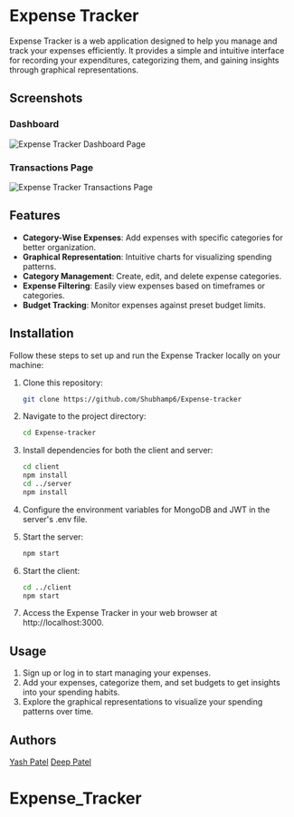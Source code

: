 # Expense Tracker

Expense Tracker is a web application designed to help you manage and track your expenses efficiently. It provides a simple and intuitive interface for recording your expenditures, categorizing them, and gaining insights through graphical representations.

## Screenshots
### Dashboard
![Expense Tracker Dashboard Page](https://github.com/Shubhamp6/Expense-tracker/assets/89521226/fe6e20db-0908-4f1d-b95b-990bcd5639cc)

### Transactions Page
![Expense Tracker Transactions Page](https://github.com/Shubhamp6/Expense-tracker/assets/89521226/438f058b-ca18-4866-a911-428ffc0d6ca4)


## Features

- **Category-Wise Expenses**: Add expenses with specific categories for better organization.
- **Graphical Representation**: Intuitive charts for visualizing spending patterns.
- **Category Management**: Create, edit, and delete expense categories.
- **Expense Filtering**: Easily view expenses based on timeframes or categories.
- **Budget Tracking**: Monitor expenses against preset budget limits.

## Installation

Follow these steps to set up and run the Expense Tracker locally on your machine:

1. Clone this repository:

   ```bash
   git clone https://github.com/Shubhamp6/Expense-tracker

2. Navigate to the project directory:

   ```bash
   cd Expense-tracker

3. Install dependencies for both the client and server:

   ```bash
   cd client
   npm install
   cd ../server
   npm install

4. Configure the environment variables for MongoDB and JWT in the server's .env file.

5. Start the server:

   ```bash
   npm start

6. Start the client:
   
   ```bash
   cd ../client
   npm start

7. Access the Expense Tracker in your web browser at http://localhost:3000.

## Usage

1. Sign up or log in to start managing your expenses.
2. Add your expenses, categorize them, and set budgets to get insights into your spending habits.
3. Explore the graphical representations to visualize your spending patterns over time.


## Authors

[Yash Patel](https://github.com/ypatel11)
[Deep Patel](https://github.com/Deeppatel8758)

# Expense_Tracker
